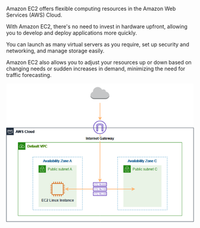 Amazon EC2 offers flexible computing resources in the Amazon Web Services (AWS) Cloud. 

With Amazon EC2, there's no need to invest in hardware upfront, allowing you to develop and deploy applications more quickly. 

You can launch as many virtual servers as you require, set up security and networking, and manage storage easily. 

Amazon EC2 also allows you to adjust your resources up or down based on changing needs or sudden increases in demand, minimizing the need for traffic forecasting.

![alt text](image.png)